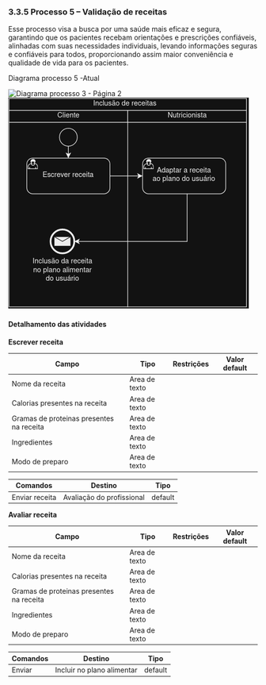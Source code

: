 ### 3.3.5 Processo 5 – Validação de receitas
Esse processo visa a busca por uma saúde mais eficaz e segura, garantindo que os pacientes recebam orientações e prescrições confiáveis, alinhadas com suas necessidades individuais, levando informações seguras e confiáveis para todos, proporcionando assim maior conveniência e qualidade de vida para os pacientes. 

Diagrama processo 5 -Atual

![Diagrama processo 3 - Página 2]()![WhatsApp Image 2023-09-19 at 15 28 31](./images/Diagrama-processo-5.drawio.png)


#### Detalhamento das atividades


**Escrever receita**

| **Campo**       | **Tipo**         | **Restrições** | **Valor default** |
| ---             | ---              | ---            | ---               |
|     Nome da receita     |  Area de texto  |  |                  |
|     Calorias presentes na receita   |  Area de texto  |  |                  |
|     Gramas de proteinas presentes na receita   |  Area de texto  |  |                  |
|     Ingredientes   |  Area de texto  |  |                  |
|     Modo de preparo   |  Area de texto  |  |                  |

| **Comandos**         |  **Destino**                   | **Tipo**          |
| ---                  | ---                            | ---               |
| Enviar receita       | Avaliação do profissional         |  default          |


**Avaliar receita**

| **Campo**       | **Tipo**         | **Restrições** | **Valor default** |
| ---             | ---              | ---            | ---               |
|     Nome da receita     |  Area de texto  |   |                  |
|     Calorias presentes na receita   |  Area de texto  |   |                  |
|     Gramas de proteinas presentes na receita   |  Area de texto  |   |                  |
|     Ingredientes   |  Area de texto  |   |                  |
|     Modo de preparo   |  Area de texto  |   |                  |

| **Comandos**         |  **Destino**                   | **Tipo** |
| ---                  | ---                            | ---               |
| Enviar              | Incluir no plano alimentar     | default           |